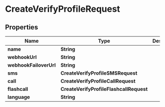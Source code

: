 

# CreateVerifyProfileRequest


## Properties

| Name | Type | Description | Notes |
|------------ | ------------- | ------------- | -------------|
|**name** | **String** |  |  |
|**webhookUrl** | **String** |  |  [optional] |
|**webhookFailoverUrl** | **String** |  |  [optional] |
|**sms** | **CreateVerifyProfileSMSRequest** |  |  [optional] |
|**call** | **CreateVerifyProfileCallRequest** |  |  [optional] |
|**flashcall** | **CreateVerifyProfileFlashcallRequest** |  |  [optional] |
|**language** | **String** |  |  [optional] |



